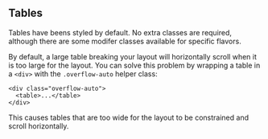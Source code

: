 ## Tables

Tables have beens styled by default. No extra classes are required, although there are some modifer classes available for specific flavors.

By default, a large table breaking your layout will horizontally scroll when it is too large for the layout. You can solve this problem by wrapping a table in a `<div>` with the `.overflow-auto` helper class:

```
<div class="overflow-auto">
  <table>...</table>
</div>
```

This causes tables that are too wide for the layout to be constrained and scroll horizontally.